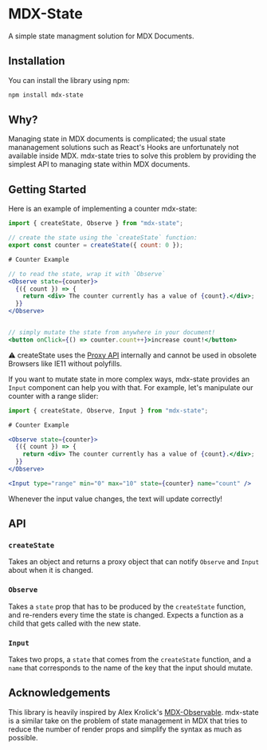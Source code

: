 # MDX-State

A simple state managment solution for MDX Documents.

## Installation

You can install the library using npm:

```bash
npm install mdx-state
```

## Why?

Managing state in MDX documents is complicated; the usual state mananagement solutions such as React's Hooks are unfortunately not available inside MDX. mdx-state tries to solve this problem by providing the simplest API to managing state within MDX documents.

## Getting Started

Here is an example of implementing a counter mdx-state:

```jsx
import { createState, Observe } from "mdx-state";

// create the state using the `createState` function:
export const counter = createState({ count: 0 });

# Counter Example

// to read the state, wrap it with `Observe`
<Observe state={counter}>
  {({ count }) => {
    return <div> The counter currently has a value of {count}.</div>;
  }}
</Observe>


// simply mutate the state from anywhere in your document!
<button onClick={() => counter.count++}>increase count!</button>

```

⚠️ createState uses the [Proxy API](https://developer.mozilla.org/en-US/docs/Web/JavaScript/Reference/Global_Objects/Proxy) internally and cannot be used in obsolete Browsers like IE11 without polyfills.

If you want to mutate state in more complex ways, mdx-state provides an `Input` component can help you with that. For example, let's manipulate our counter with a range slider:

```jsx
import { createState, Observe, Input } from "mdx-state";

# Counter Example

<Observe state={counter}>
  {({ count }) => {
    return <div> The counter currently has a value of {count}.</div>;
  }}
</Observe>

<Input type="range" min="0" max="10" state={counter} name="count" />

```

Whenever the input value changes, the text will update correctly!

## API

### `createState`

Takes an object and returns a proxy object that can notify `Observe` and `Input` about when it is changed.

### `Observe`

Takes a `state` prop that has to be produced by the `createState` function, and re-renders every time the state is changed. Expects a function as a child that gets called with the new state.

### `Input`

Takes two props, a `state` that comes from the `createState` function, and a `name` that corresponds to the name of the key that the input should mutate.

## Acknowledgements

This library is heavily inspired by Alex Krolick's [MDX-Observable](https://github.com/alexkrolick/mdx-observable). mdx-state is a similar take on the problem of state management in MDX that tries to reduce the number of render props and simplify the syntax as much as possible.
